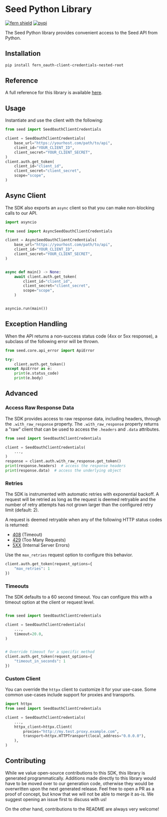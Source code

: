# Seed Python Library

[![fern shield](https://img.shields.io/badge/%F0%9F%8C%BF-Built%20with%20Fern-brightgreen)](https://buildwithfern.com?utm_source=github&utm_medium=github&utm_campaign=readme&utm_source=Seed%2FPython)
[![pypi](https://img.shields.io/pypi/v/fern_oauth-client-credentials-nested-root)](https://pypi.python.org/pypi/fern_oauth-client-credentials-nested-root)

The Seed Python library provides convenient access to the Seed API from Python.

## Installation

```sh
pip install fern_oauth-client-credentials-nested-root
```

## Reference

A full reference for this library is available [here](./reference.md).

## Usage

Instantiate and use the client with the following:

```python
from seed import SeedOauthClientCredentials

client = SeedOauthClientCredentials(
    base_url="https://yourhost.com/path/to/api",
    client_id="YOUR_CLIENT_ID",
    client_secret="YOUR_CLIENT_SECRET",
)
client.auth.get_token(
    client_id="client_id",
    client_secret="client_secret",
    scope="scope",
)
```

## Async Client

The SDK also exports an `async` client so that you can make non-blocking calls to our API.

```python
import asyncio

from seed import AsyncSeedOauthClientCredentials

client = AsyncSeedOauthClientCredentials(
    base_url="https://yourhost.com/path/to/api",
    client_id="YOUR_CLIENT_ID",
    client_secret="YOUR_CLIENT_SECRET",
)


async def main() -> None:
    await client.auth.get_token(
        client_id="client_id",
        client_secret="client_secret",
        scope="scope",
    )


asyncio.run(main())
```

## Exception Handling

When the API returns a non-success status code (4xx or 5xx response), a subclass of the following error
will be thrown.

```python
from seed.core.api_error import ApiError

try:
    client.auth.get_token()
except ApiError as e:
    print(e.status_code)
    print(e.body)
```

## Advanced

### Access Raw Response Data

The SDK provides access to raw response data, including headers, through the `.with_raw_response` property.
The `.with_raw_response` property returns a "raw" client that can be used to access the `.headers` and `.data` attributes.

```python
from seed import SeedOauthClientCredentials

client = SeedOauthClientCredentials(
    ...,
)
response = client.auth.with_raw_response.get_token()
print(response.headers)  # access the response headers
print(response.data)  # access the underlying object
```

### Retries

The SDK is instrumented with automatic retries with exponential backoff. A request will be retried as long
as the request is deemed retryable and the number of retry attempts has not grown larger than the configured
retry limit (default: 2).

A request is deemed retryable when any of the following HTTP status codes is returned:

- [408](https://developer.mozilla.org/en-US/docs/Web/HTTP/Status/408) (Timeout)
- [429](https://developer.mozilla.org/en-US/docs/Web/HTTP/Status/429) (Too Many Requests)
- [5XX](https://developer.mozilla.org/en-US/docs/Web/HTTP/Status/500) (Internal Server Errors)

Use the `max_retries` request option to configure this behavior.

```python
client.auth.get_token(request_options={
    "max_retries": 1
})
```

### Timeouts

The SDK defaults to a 60 second timeout. You can configure this with a timeout option at the client or request level.

```python

from seed import SeedOauthClientCredentials

client = SeedOauthClientCredentials(
    ...,
    timeout=20.0,
)


# Override timeout for a specific method
client.auth.get_token(request_options={
    "timeout_in_seconds": 1
})
```

### Custom Client

You can override the `httpx` client to customize it for your use-case. Some common use-cases include support for proxies
and transports.

```python
import httpx
from seed import SeedOauthClientCredentials

client = SeedOauthClientCredentials(
    ...,
    httpx_client=httpx.Client(
        proxies="http://my.test.proxy.example.com",
        transport=httpx.HTTPTransport(local_address="0.0.0.0"),
    ),
)
```

## Contributing

While we value open-source contributions to this SDK, this library is generated programmatically.
Additions made directly to this library would have to be moved over to our generation code,
otherwise they would be overwritten upon the next generated release. Feel free to open a PR as
a proof of concept, but know that we will not be able to merge it as-is. We suggest opening
an issue first to discuss with us!

On the other hand, contributions to the README are always very welcome!
